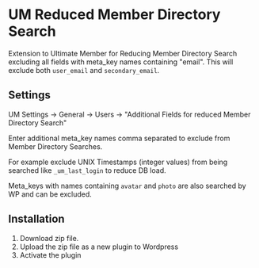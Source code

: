 # UM Reduced Member Directory Search
Extension to Ultimate Member for Reducing Member Directory Search excluding all fields with meta_key names containing "email". This will exclude both <code>user_email</code> and <code>secondary_email</code>.
## Settings ##
UM Settings -> General -> Users -> "Additional Fields for reduced Member Directory Search"

Enter additional meta_key names comma separated to exclude from Member Directory Searches.

For example exclude UNIX Timestamps (integer values) from being searched like <code>_um_last_login</code> to reduce DB load.

Meta_keys with names containing <code>avatar</code> and <code>photo</code> are also searched by WP and can be excluded.
## Installation ##
1. Download zip file.
2. Upload the zip file as a new plugin to Wordpress
3. Activate the plugin
